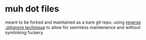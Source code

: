 # muh dot files

meant to be forked and maintained as a bare git repo. using [reverse .gitignore
technique](https://github.com/johndovern/reverse-gitignore) to allow for
seemless maintenence and without symlinking fuckery.
